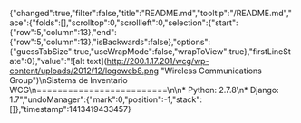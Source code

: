 {"changed":true,"filter":false,"title":"README.md","tooltip":"/README.md","ace":{"folds":[],"scrolltop":0,"scrollleft":0,"selection":{"start":{"row":5,"column":13},"end":{"row":5,"column":13},"isBackwards":false},"options":{"guessTabSize":true,"useWrapMode":false,"wrapToView":true},"firstLineState":0},"value":"![alt text](http://200.1.17.201/wcg/wp-content/uploads/2012/12/logoweb8.png \"Wireless Communications Group\")\nSistema de Inventario WCG\n=========================\n\n* Python: 2.7.8\n* Django: 1.7","undoManager":{"mark":0,"position":-1,"stack":[]},"timestamp":1413419433457}